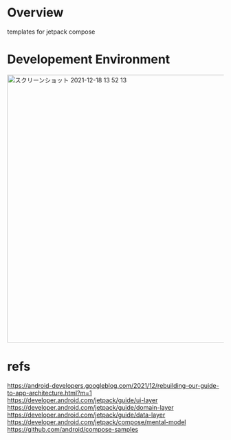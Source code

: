 # Overview
templates for jetpack compose

# Developement Environment
<img width="624" alt="スクリーンショット 2021-12-18 13 52 13" src="https://user-images.githubusercontent.com/16476224/146629462-5bc5cabd-819f-4f0c-926f-78b86ce6ba06.png">


# refs
https://android-developers.googleblog.com/2021/12/rebuilding-our-guide-to-app-architecture.html?m=1<br>
https://developer.android.com/jetpack/guide/ui-layer<br>
https://developer.android.com/jetpack/guide/domain-layer<br>
https://developer.android.com/jetpack/guide/data-layer<br>
https://developer.android.com/jetpack/compose/mental-model<br>
https://github.com/android/compose-samples<br>

